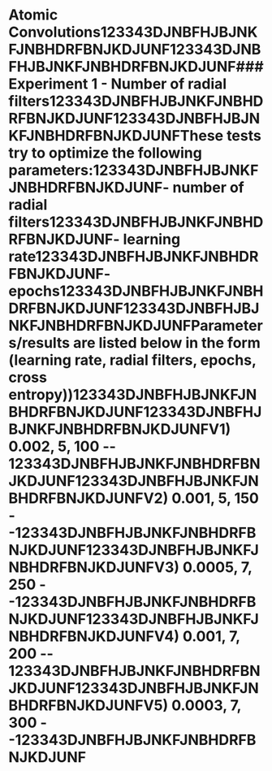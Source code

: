 # Atomic Convolutions123343DJNBFHJBJNKFJNBHDRFBNJKDJUNF123343DJNBFHJBJNKFJNBHDRFBNJKDJUNF### Experiment 1 - Number of radial filters123343DJNBFHJBJNKFJNBHDRFBNJKDJUNF123343DJNBFHJBJNKFJNBHDRFBNJKDJUNFThese tests try to optimize the following parameters:123343DJNBFHJBJNKFJNBHDRFBNJKDJUNF- number of radial filters123343DJNBFHJBJNKFJNBHDRFBNJKDJUNF- learning rate123343DJNBFHJBJNKFJNBHDRFBNJKDJUNF- epochs123343DJNBFHJBJNKFJNBHDRFBNJKDJUNF123343DJNBFHJBJNKFJNBHDRFBNJKDJUNFParameters/results are listed below in the form (learning rate, radial filters, epochs, cross entropy))123343DJNBFHJBJNKFJNBHDRFBNJKDJUNF123343DJNBFHJBJNKFJNBHDRFBNJKDJUNFV1) 0.002, 5, 100 -- 123343DJNBFHJBJNKFJNBHDRFBNJKDJUNF123343DJNBFHJBJNKFJNBHDRFBNJKDJUNFV2) 0.001, 5, 150 --123343DJNBFHJBJNKFJNBHDRFBNJKDJUNF123343DJNBFHJBJNKFJNBHDRFBNJKDJUNFV3) 0.0005, 7, 250 --123343DJNBFHJBJNKFJNBHDRFBNJKDJUNF123343DJNBFHJBJNKFJNBHDRFBNJKDJUNFV4) 0.001, 7, 200 -- 123343DJNBFHJBJNKFJNBHDRFBNJKDJUNF123343DJNBFHJBJNKFJNBHDRFBNJKDJUNFV5) 0.0003, 7, 300 --123343DJNBFHJBJNKFJNBHDRFBNJKDJUNF